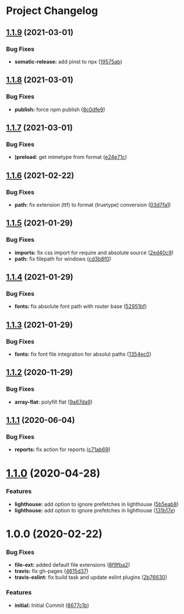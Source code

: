 # Project Changelog

## [1.1.9](https://github.com/GrabarzUndPartner/nuxt-font-loader-strategy/compare/v1.1.8...v1.1.9) (2021-03-01)


### Bug Fixes

* **sematic-release:** add pinst to npx ([19575ab](https://github.com/GrabarzUndPartner/nuxt-font-loader-strategy/commit/19575abaea34e81af843ce354265eb24c9b8bd40))

## [1.1.8](https://github.com/GrabarzUndPartner/nuxt-font-loader-strategy/compare/v1.1.7...v1.1.8) (2021-03-01)


### Bug Fixes

* **publish:** force npm publish ([8c0dfe9](https://github.com/GrabarzUndPartner/nuxt-font-loader-strategy/commit/8c0dfe9c30495b861c8607c2df47162ca853d0b9))

## [1.1.7](https://github.com/GrabarzUndPartner/nuxt-font-loader-strategy/compare/v1.1.6...v1.1.7) (2021-03-01)


### Bug Fixes

* **)preload:**  get mimetype from format ([e24e71c](https://github.com/GrabarzUndPartner/nuxt-font-loader-strategy/commit/e24e71c6315d8c90a4284764190b84378136cd70))

## [1.1.6](https://github.com/GrabarzUndPartner/nuxt-font-loader-strategy/compare/v1.1.5...v1.1.6) (2021-02-22)


### Bug Fixes

* **path:** fix extension (ttf) to format (truetype) conversion ([03d7fa1](https://github.com/GrabarzUndPartner/nuxt-font-loader-strategy/commit/03d7fa1ab461a59c5f684b24ba7c1b898dfa0504))

## [1.1.5](https://github.com/GrabarzUndPartner/nuxt-font-loader-strategy/compare/v1.1.4...v1.1.5) (2021-01-29)


### Bug Fixes

* **imports:** fix css import for require and absolute source ([2ed40c9](https://github.com/GrabarzUndPartner/nuxt-font-loader-strategy/commit/2ed40c993157d91752fb1cc12d7c07c8b152c5dc))
* **path:** fix filepath for windows ([cd3b8f0](https://github.com/GrabarzUndPartner/nuxt-font-loader-strategy/commit/cd3b8f0bb56fe300e547c8efdd8188a0542102f4))

## [1.1.4](https://github.com/GrabarzUndPartner/nuxt-font-loader-strategy/compare/v1.1.3...v1.1.4) (2021-01-29)


### Bug Fixes

* **fonts:** fix absolute font path with router base ([52951bf](https://github.com/GrabarzUndPartner/nuxt-font-loader-strategy/commit/52951bfeb1ffeecaa072f28198bacd09dda7e8b3))

## [1.1.3](https://github.com/GrabarzUndPartner/nuxt-font-loader-strategy/compare/v1.1.2...v1.1.3) (2021-01-29)


### Bug Fixes

* **fonts:** fix font file integration for absolut paths ([1354ec0](https://github.com/GrabarzUndPartner/nuxt-font-loader-strategy/commit/1354ec0041296046e0440683035873b191f3f41e))

## [1.1.2](https://github.com/GrabarzUndPartner/nuxt-font-loader-strategy/compare/v1.1.1...v1.1.2) (2020-11-29)


### Bug Fixes

* **array-flat:** polyfill flat ([9a67da9](https://github.com/GrabarzUndPartner/nuxt-font-loader-strategy/commit/9a67da980cdf8f0c4257365f463b8b6990ed327e))

## [1.1.1](https://github.com/GrabarzUndPartner/nuxt-font-loader-strategy/compare/v1.1.0...v1.1.1) (2020-06-04)


### Bug Fixes

* **reports:** fix action for reports ([c71ab69](https://github.com/GrabarzUndPartner/nuxt-font-loader-strategy/commit/c71ab6926ab8ad6b3223679010739875b14224ba))

# [1.1.0](https://github.com/GrabarzUndPartner/nuxt-font-loader-strategy/compare/v1.0.0...v1.1.0) (2020-04-28)


### Features

* **lighthouse:** add option to ignore prefetches in lighthouse ([5b5eab8](https://github.com/GrabarzUndPartner/nuxt-font-loader-strategy/commit/5b5eab8bc31c89e1d58a7529ffa5cbd8e59e4e65))
* **lighthouse:** add option to ignore prefetches in lighthouse ([131b17e](https://github.com/GrabarzUndPartner/nuxt-font-loader-strategy/commit/131b17e4aabd9204df3cdefb9a10fc1704ea2d45))

# 1.0.0 (2020-02-22)


### Bug Fixes

* **file-ext:** added default file extensions ([8f9fba2](https://github.com/GrabarzUndPartner/nuxt-font-loader-strategy/commit/8f9fba26d81c88fc717e981b7fc5807dd0163274))
* **travis:** fix gh-pages ([4615d37](https://github.com/GrabarzUndPartner/nuxt-font-loader-strategy/commit/4615d37c010aad3361b126d1dc767f7acb787e9e))
* **travis-eslint:** fix build task and update eslint plugins ([2b76630](https://github.com/GrabarzUndPartner/nuxt-font-loader-strategy/commit/2b76630e326c6fc2b97d7d85dc6990a115930651))


### Features

* **initial:** Initial Commit ([8677c1b](https://github.com/GrabarzUndPartner/nuxt-font-loader-strategy/commit/8677c1b9022a146734c02684594974c02a4fdaa6))

